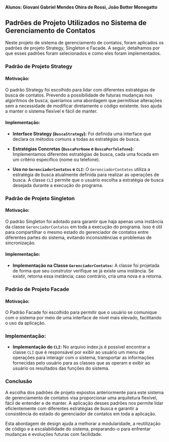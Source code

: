 #### Alunos: Giovani Gabriel Mendes Ohira de Rossi, João Botter Monegatto


## Padrões de Projeto Utilizados no Sistema de Gerenciamento de Contatos

Neste projeto de sistema de gerenciamento de contatos, foram aplicados os padrões de projeto Strategy, Singleton e Facade. A seguir, detalhamos por que esses padrões foram selecionados e como eles foram implementados.

### Padrão de Projeto Strategy

#### Motivação:

O padrão Strategy foi escolhido para lidar com diferentes estratégias de busca de contatos. Prevendo a possibilidade de futuras mudanças nos algoritmos de busca, queríamos uma abordagem que permitisse alterações sem a necessidade de modificar diretamente o código existente. Isso ajuda a manter o sistema flexível e fácil de manter.

#### Implementação:

- **Interface Strategy (`BuscaStrategy`):** Foi definida uma interface que declara os métodos comuns a todas as estratégias de busca.
  
- **Estratégias Concretas (`BuscaPorNome` e `BuscaPorTelefone`):** Implementamos diferentes estratégias de busca, cada uma focada em um critério específico (nome ou telefone).

- **Uso no `GerenciadorContatos` e `CLI`:** O `GerenciadorContatos` utiliza a estratégia de busca atualmente definida para realizar as operações de busca. A classe `CLI` permite que o usuário escolha a estratégia de busca desejada durante a execução do programa.

### Padrão de Projeto Singleton

#### Motivação:

O padrão Singleton foi adotado para garantir que haja apenas uma instância da classe `GerenciadorContatos` em toda a execução do programa. Isso é útil para compartilhar o mesmo estado do gerenciador de contatos entre diferentes partes do sistema, evitando inconsistências e problemas de sincronização.

#### Implementação:

- **Implementação na Classe `GerenciadorContatos`:** A classe foi projetada de forma que seu construtor verifique se já existe uma instância. Se existir, retorna essa instância; caso contrário, cria uma nova e a retorna.

 ### Padrão de Projeto Facade

 #### Motivação:

 O Padrão Facade foi escolhido para permitir que o usuário se comunique com o sistema por meio de uma interface de nivel mais elevado, facilitando o uso da aplicação.

 ### Implementação:

- **Implementação do `CLI`:** No arquivo index.js é possível encontrar a classe `CLI` que é responsável por exibir ao usuário um menu de operações para interagir com o sistema, transportar as informações fornecidas pelo usuário para as classes que as operam e exibir ao usuário os resultados das funções do sistema.

### Conclusão

A escolha dos padrões de projeto expostos anteriormente para este sistema de gerenciamento de contatos visa proporcionar uma arquitetura flexível, fácil de entender e de manter. A aplicação desses padrões nos permite lidar eficientemente com diferentes estratégias de busca e garantir a consistência do estado do gerenciador de contatos em toda a aplicação.

Esta abordagem de design ajuda a melhorar a modularidade, a reutilização de código e a escalabilidade do sistema, preparando-o para enfrentar mudanças e evoluções futuras com facilidade.
